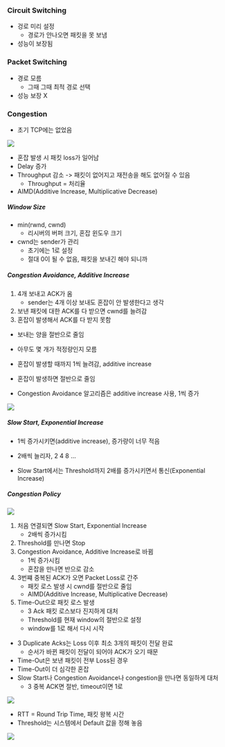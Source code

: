 ### Circuit Switching

- 겅로 미리 설정
  - 경로가 안나오면 패킷을 못 보냄
- 성능이 보장됨

### Packet Switching

- 경로 모름
  - 그때 그때 최적 경로 선택
- 성능 보장 X

### Congestion

- 초기 TCP에는 없었음

<img src="https://github.com/L-Hyun/L-Hyun.github.io/blob/main/assets/Network/9-1.png?raw=true"/>

- 혼잡 발생 시 패킷 loss가 일어남
- Delay 증가
- Throughput 감소 -> 패킷이 없어지고 재전송을 해도 없어질 수 있음
  - Throughput = 처리율
- AIMD(Additive Increase, Multiplicative Decrease)

##### Window Size

- min(rwnd, cwnd)
  - 리시버의 버퍼 크기, 혼잡 윈도우 크기
- cwnd는 sender가 관리
  - 초기에는 1로 설정
  - 절대 0이 될 수 없음, 패킷을 보내긴 해야 되니까

##### Congestion Avoidance, Additive Increase

1. 4개 보내고 ACK가 옴
   - sender는 4개 이상 보내도 혼잡이 안 발생한다고 생각
2. 보낸 패킷에 대한 ACK를 다 받으면 cwnd를 늘려감
3. 혼잡이 발생해서 ACK를 다 받지 못함

- 보내는 양을 절반으로 줄임

- 아무도 몇 개가 적정량인지 모름
- 혼잡이 발생할 때까지 1씩 늘려감, additive increase
- 혼잡이 발생하면 절반으로 줄임

- Congestion Avoidance 알고리즘은 additive increase 사용, 1씩 증가

<img src="https://github.com/L-Hyun/L-Hyun.github.io/blob/main/assets/Network/9-2.png?raw=true"/>

##### Slow Start, Exponential Increase

- 1씩 증가시키면(additive increase), 증가량이 너무 적음
- 2배씩 늘리자, 2 4 8 ...

- Slow Start에서는 Threshold까지 2배를 증가시키면서 통신(Exponential Increase)

##### Congestion Policy

<img src="https://github.com/L-Hyun/L-Hyun.github.io/blob/main/assets/Network/9-3.png?raw=true"/>

1. 처음 연결되면 Slow Start, Exponential Increase
   - 2배씩 증가시킴
2. Threshold를 만나면 Stop
3. Congestion Avoidance, Additive Increase로 바뀜
   - 1씩 증가시킴
   - 혼잡을 만나면 반으로 감소
4. 3번쨰 중복된 ACK가 오면 Packet Loss로 간주
   - 패킷 로스 발생 시 cwnd를 절반으로 줄임
   - AIMD(Additive Increase, Multiplicative Decrease)
5. Time-Out으로 패킷 로스 발생
   - 3 Ack 패킷 로스보다 진지하게 대처
   - Threshold를 현재 window의 절반으로 설정
   - window를 1로 해서 다시 시작

- 3 Duplicate Acks는 Loss 이후 최소 3개의 패킷이 전달 완료
  - 순서가 바뀐 패킷이 전달이 되어야 ACK가 오기 때문
- Time-Out은 보낸 패킷이 전부 Loss된 경우
- Time-Out이 더 심각한 혼잡
- Slow Start나 Congestion Avoidance나 congestion을 만나면 동일하게 대처
  - 3 중복 ACK면 절반, timeout이면 1로

<img src="https://github.com/L-Hyun/L-Hyun.github.io/blob/main/assets/Network/9-4.png?raw=true"/>

- RTT = Round Trip Time, 패킷 왕복 시간
- Threshold는 시스템에서 Default 값을 정해 놓음

<img src="https://github.com/L-Hyun/L-Hyun.github.io/blob/main/assets/Network/9-5.png?raw=true"/>
